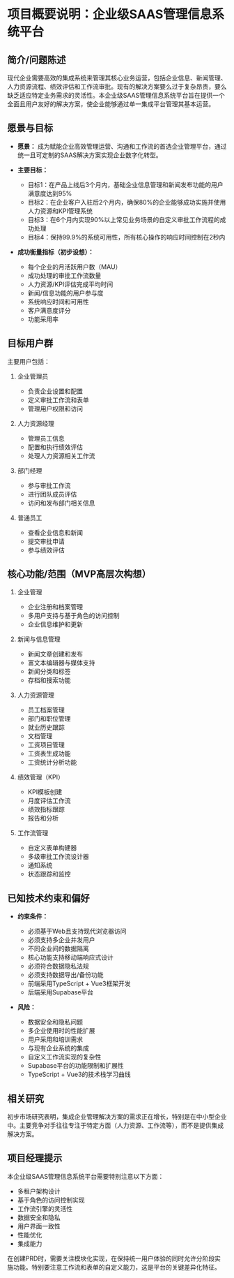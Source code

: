 # 项目概要说明：企业级SAAS管理信息系统平台

## 简介/问题陈述

现代企业需要高效的集成系统来管理其核心业务运营，包括企业信息、新闻管理、人力资源流程、绩效评估和工作流审批。现有的解决方案要么过于复杂昂贵，要么缺乏适应特定业务需求的灵活性。本企业级SAAS管理信息系统平台旨在提供一个全面且用户友好的解决方案，使企业能够通过单一集成平台管理其基本运营。

## 愿景与目标

- **愿景：** 成为赋能企业高效管理运营、沟通和工作流的首选企业管理平台，通过统一且可定制的SAAS解决方案实现企业数字化转型。

- **主要目标：**
  - 目标1：在产品上线后3个月内，基础企业信息管理和新闻发布功能的用户满意度达到95%
  - 目标2：在企业客户入驻后2个月内，确保80%的企业能够成功实施并使用人力资源和KPI管理系统
  - 目标3：在6个月内实现90%以上常见业务场景的自定义审批工作流程的成功处理
  - 目标4：保持99.9%的系统可用性，所有核心操作的响应时间控制在2秒内

- **成功衡量指标（初步设想）：**
  - 每个企业的月活跃用户数（MAU）
  - 成功处理的审批工作流数量
  - 人力资源/KPI评估完成平均时间
  - 新闻/信息功能的用户参与度
  - 系统响应时间和可用性
  - 客户满意度评分
  - 功能采用率

## 目标用户群

主要用户包括：

1. 企业管理员
   - 负责企业设置和配置
   - 定义审批工作流和表单
   - 管理用户权限和访问

2. 人力资源经理
   - 管理员工信息
   - 配置和执行绩效评估
   - 处理人力资源相关工作流

3. 部门经理
   - 参与审批工作流
   - 进行团队成员评估
   - 访问和发布部门相关信息

4. 普通员工
   - 查看企业信息和新闻
   - 提交审批申请
   - 参与绩效评估

## 核心功能/范围（MVP高层次构想）

1. 企业管理
   - 企业注册和档案管理
   - 多用户支持与基于角色的访问控制
   - 企业信息维护和更新

2. 新闻与信息管理
   - 新闻文章创建和发布
   - 富文本编辑器与媒体支持
   - 新闻分类和标签
   - 存档和搜索功能

3. 人力资源管理
   - 员工档案管理
   - 部门和职位管理
   - 就业历史跟踪
   - 文档管理
   - 工资项目管理
   - 工资表生成功能
   - 工资统计分析功能

4. 绩效管理（KPI）
   - KPI模板创建
   - 月度评估工作流
   - 绩效指标跟踪
   - 报告和分析

5. 工作流管理
   - 自定义表单构建器
   - 多级审批工作流设计器
   - 通知系统
   - 状态跟踪和监控

## 已知技术约束和偏好

- **约束条件：**
  - 必须基于Web且支持现代浏览器访问
  - 必须支持多企业并发用户
  - 不同企业间的数据隔离
  - 核心功能支持移动端响应式设计
  - 必须符合数据隐私法规
  - 必须支持数据导出/备份功能
  - 前端采用TypeScript + Vue3框架开发
  - 后端采用Supabase平台

- **风险：**
  - 数据安全和隐私问题
  - 多企业使用时的性能扩展
  - 用户采用和培训需求
  - 与现有企业系统的集成
  - 自定义工作流实现的复杂性
  - Supabase平台的功能限制和扩展性
  - TypeScript + Vue3的技术栈学习曲线

## 相关研究

初步市场研究表明，集成企业管理解决方案的需求正在增长，特别是在中小型企业中。主要竞争对手往往专注于特定方面（人力资源、工作流等），而不是提供集成解决方案。

## 项目经理提示

本企业级SAAS管理信息系统平台需要特别注意以下方面：
- 多租户架构设计
- 基于角色的访问控制实现
- 工作流引擎的灵活性
- 数据安全和隐私
- 用户界面一致性
- 性能优化
- 集成能力

在创建PRD时，需要关注模块化实现，在保持统一用户体验的同时允许分阶段实施功能。特别要注意工作流和表单的自定义能力，这是平台的关键差异化特征。 